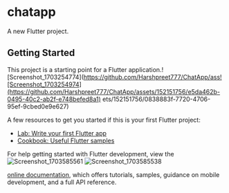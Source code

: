 # chatapp

A new Flutter project.

## Getting Started

This project is a starting point for a Flutter application.![Screenshot_1703254774](https://github.com/Harshpreet777/ChatApp/ass![Screenshot_1703254974](https://github.com/Harshpreet777/ChatApp/assets/152151756/e5da462b-0495-40c2-ab2f-e748befed8a1)
ets/152151756/0838883f-7720-4706-95ef-9cbed0e9e627)


A few resources to get you started if this is your first Flutter project:

- [Lab: Write your first Flutter app](https://docs.flutter.dev/get-started/codelab)
- [Cookbook: Useful Flutter samples](https://docs.flutter.dev/cookbook)

For help getting started with Flutter development, view the![Screenshot_1703585561](https://github.com/Harshpreet777/ChatApp/assets/152151756/e7dcfa07-aa6a-4f52-949a-a90e56c365ff)
![Screenshot_1703585538](https://github.com/Harshpreet777/ChatApp/assets/152151756/592ea6b5-9f24-464c-abfd-cd57d59b9d91)

[online documentation](https://docs.flutter.dev/), which offers tutorials,
samples, guidance on mobile development, and a full API reference.
